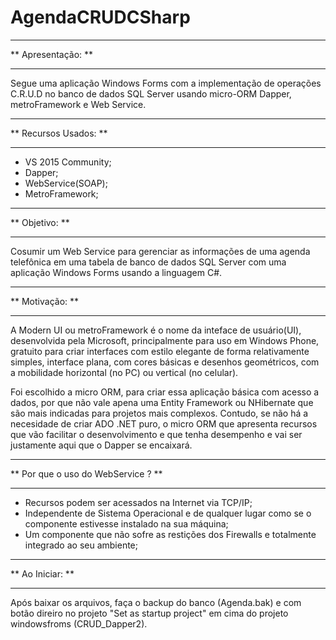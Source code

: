 # AgendaCRUDCSharp

**********************
** Apresentação:    **
**********************
Segue uma aplicação Windows Forms com a implementação de operações C.R.U.D no banco de dados SQL Server 
usando micro-ORM Dapper, metroFramework e Web Service.

**********************
** Recursos Usados: **
**********************
- VS 2015 Community;
- Dapper;
- WebService(SOAP);
- MetroFramework;

*********************
** Objetivo:       **
*********************
Cosumir um Web Service para gerenciar as informações de uma agenda telefônica em uma tabela de banco de dados SQL Server 
com uma aplicação Windows Forms usando a linguagem C#.

*********************
** Motivação:      **
*********************
A Modern UI ou metroFramework é o nome da inteface de usuário(UI), desenvolvida pela Microsoft, principalmente para uso em Windows Phone, 
gratuito para criar interfaces com estilo elegante de forma relativamente simples, interface plana, com cores básicas e desenhos geométricos, 
com a mobilidade horizontal (no PC) ou vertical (no celular).

Foi escolhido a micro ORM, para criar essa aplicação básica com acesso a dados, por que não vale apena uma Entity Framework ou NHibernate que 
são mais indicadas para projetos mais complexos. Contudo, se não há a necesidade de criar ADO .NET puro, o micro ORM que apresenta recursos que 
vão facilitar o desenvolvimento e que tenha desempenho e vai ser justamente aqui que o Dapper se encaixará.

***********************************
** Por que o uso do WebService ? **
***********************************
- Recursos podem ser acessados na Internet via TCP/IP;
- Independente de Sistema Operacional e de qualquer lugar como se o componente estivesse instalado na sua máquina;
- Um componente que não sofre as restições dos Firewalls e totalmente integrado ao seu ambiente;

********************************
** Ao Iniciar:                **
********************************
Após baixar os arquivos, faça o backup do banco (Agenda.bak) e com botão direiro no projeto "Set as startup project" 
em cima do projeto windowsfroms (CRUD_Dapper2).

